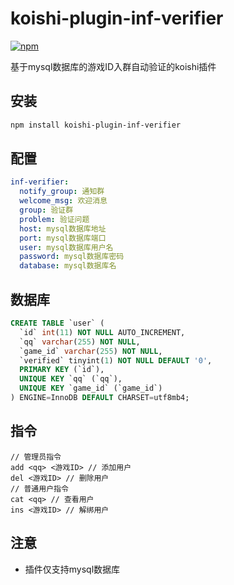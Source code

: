 # koishi-plugin-inf-verifier

[![npm](https://img.shields.io/npm/v/koishi-plugin-inf-verifier?style=flat-square)](https://www.npmjs.com/package/koishi-plugin-inf-verifier)

基于mysql数据库的游戏ID入群自动验证的koishi插件

## 安装

```sh
npm install koishi-plugin-inf-verifier
```

## 配置

```yaml
inf-verifier:
  notify_group: 通知群
  welcome_msg: 欢迎消息
  group: 验证群
  problem: 验证问题
  host: mysql数据库地址
  port: mysql数据库端口
  user: mysql数据库用户名
  password: mysql数据库密码
  database: mysql数据库名
```

## 数据库

```sql
CREATE TABLE `user` (
  `id` int(11) NOT NULL AUTO_INCREMENT,
  `qq` varchar(255) NOT NULL,
  `game_id` varchar(255) NOT NULL,
  `verified` tinyint(1) NOT NULL DEFAULT '0',
  PRIMARY KEY (`id`),
  UNIQUE KEY `qq` (`qq`),
  UNIQUE KEY `game_id` (`game_id`)
) ENGINE=InnoDB DEFAULT CHARSET=utf8mb4;
```

## 指令

```
// 管理员指令
add <qq> <游戏ID> // 添加用户
del <游戏ID> // 删除用户
// 普通用户指令
cat <qq> // 查看用户
ins <游戏ID> // 解绑用户
```

## 注意
- 插件仅支持mysql数据库
